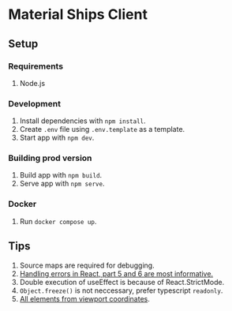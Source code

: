 # Material Ships Client

## Setup

### Requirements

1. Node.js

### Development

1. Install dependencies with `npm install`.
1. Create `.env` file using `.env.template` as a template.
1. Start app with `npm dev`.

### Building prod version

1. Build app with `npm build`.
1. Serve app with `npm serve`.

### Docker

1. Run `docker compose up`.

## Tips

1. Source maps are required for debugging.
1. [Handling errors in React, part 5 and 6 are most informative.](https://www.developerway.com/posts/show-to-handle-errors-in-react)
1. Double execution of useEffect is because of React.StrictMode.
1. `Object.freeze()` is not neccessary, prefer typescript `readonly`.
1. [All elements from viewport coordinates](https://developer.mozilla.org/en-US/docs/Web/API/Document/elementsFromPoint).

